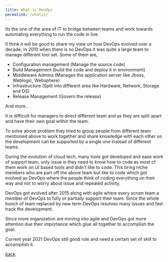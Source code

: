 ```yaml
---
title: What is DevOps
permalink: /whatis/
---
```

Its the one of the area of IT to bridge between teams and work towards automating everything to run the code in live.

It think it will be good to share my view on how DevOps evolved over a decade, In 2010 when there is no DevOps it was quite a large team to manage different tool set. Some of them are,
* Configuration management (Manage the source code)
* Build Management (build the code and deploy it in environment)
* Middleware Admins (Manages the application server like Jboss, Weblogic, Websphere)
* Infrastructure (Split into different area like Hardware, Network, Storage and OS)
* Release Management (Govern the release)

And more..

It is difficult for managers to direct different team and as they are split apart and have their own goal within the team.

To solve above problem they tried to group people from different team mentioned above to work together and share knowledge with each other so the development can be supported by a single one instead of different teams.

During the evolution of cloud tech, many tools got developed and ease work of support team,  only issue is they need to know how to code as most of them work on UI based tools and didn't  like to code. This bring niche members who are part off the above team but like to code which got evolved as DevOps where the people think of coding everything on their way and not to worry about issue and repeated activity.

DevOps got evolved after 2015 along with agile where every scrum team a member of DevOps to fully or partially support their team. Since the whole bunch of team replaced by new term DevOps resolves many issues and fast track the development.

Since more organization are moving into agile and DevOps got more attention due their importance which glue all together to accomplish the goal.

Current year 2021 DevOps still good role and need a certain set of skill to accomplish it.

[back](index.md)